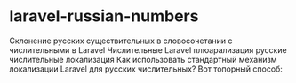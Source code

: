 # laravel-russian-numbers
Склонение русских существительных в словосочетании с числительными в Laravel
Числительные Laravel плюарализация русские числительные локализация
Как использовать стандартный механизм локализации Laravel для русских числительных? Вот топорный способ: 
